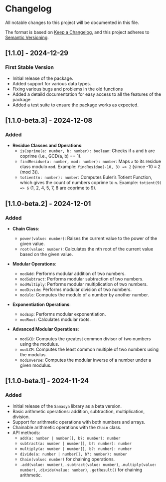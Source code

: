 # Changelog

All notable changes to this project will be documented in this file.

The format is based on [Keep a Changelog](https://keepachangelog.com/en/1.0.0/), and this project adheres to [Semantic Versioning](https://semver.org/).

## [1.1.0] - 2024-12-29

### First Stable Version
- Initial release of the package.
- Added support for various data types.
- Fixing various bugs and problems in the old functions
- Added a detaild documentation for easy access to all the features of the package
- Added a test suite to ensure the package works as expected.


## [1.1.0-beta.3] - 2024-12-08

### Added

- **Residue Classes and Operations**:
  - `isCoprime(a: number, b: number): boolean`: Checks if `a` and `b` are coprime (i.e., GCD(a, b) == 1).
  - `findResidue(a: number, mod: number): number`: Maps `a` to its residue class modulo `mod`. Example: `findResidue(-10, 3) => 2` (since -10 ≡ 2 (mod 3)).
  - `totient(n: number): number`: Computes Euler’s Totient Function, which gives the count of numbers coprime to `n`. Example: `totient(9) => 6` (1, 2, 4, 5, 7, 8 are coprime to 9).

## [1.1.0-beta.2] - 2024-12-01

### Added

- **Chain Class**:
  - `power(value: number)`: Raises the current value to the power of the given value.
  - `root(value: number)`: Calculates the nth root of the current value based on the given value.
- **Modular Operations**:

  - `modAdd`: Performs modular addition of two numbers.
  - `modSubtract`: Performs modular subtraction of two numbers.
  - `modMultiply`: Performs modular multiplication of two numbers.
  - `modDivide`: Performs modular division of two numbers.
  - `modulo`: Computes the modulo of a number by another number.

- **Exponentiation Operations**:

  - `modExp`: Performs modular exponentiation.
  - `modRoot`: Calculates modular roots.

- **Advanced Modular Operations**:
  - `modGCD`: Computes the greatest common divisor of two numbers using the modulus.
  - `modLCM`: Computes the least common multiple of two numbers using the modulus.
  - `modInverse`: Computes the modular inverse of a number under a given modulus.

## [1.1.0-beta.1] - 2024-11-24

### Added

- Initial release of the `Samasya` library as a beta version.
- Basic arithmetic operations: addition, subtraction, multiplication, division.
- Support for arithmetic operations with both numbers and arrays.
- Chainable arithmetic operations with the `Chain` class.
- API methods:
  - `add(a: number | number[], b?: number): number`
  - `subtract(a: number | number[], b?: number): number`
  - `multiply(a: number | number[], b?: number): number`
  - `divide(a: number | number[], b?: number): number`
  - `Chain(value: number)` for chaining operations.
  - `.add(value: number)`, `.subtract(value: number)`, `.multiply(value: number)`, `.divide(value: number)`, `.getResult()` for chaining arithmetic.

